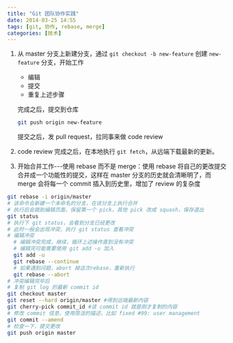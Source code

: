 ```yaml
---
title: "Git 团队协作实践"
date: 2014-03-25 14:55
tags: [git, 协作, rebase, merge] 
categories: [技术]
---
```


1. 从 master 分支上新建分支，通过 `git checkout -b new-feature` 创建 `new-feature` 分支，开始工作

    - 编辑
    - 提交
    - 重复上述步骤
    
    完成之后，提交到仓库
    ``` bash
    git push origin new-feature
    ```

    提交之后，发 pull request，拉同事来做 code review

2. code review 完成之后，在本地执行 `git fetch`，从远端下载最新的更新。

3. 开始合并工作---使用 rebase 而不是 merge：使用 rebase 将自己的更改提交合并成一个功能性的提交，这样在 master 分支的历史就会清晰明了，而 merge 会将每一个 commit 插入到历史里，增加了 review 的复杂度

``` bash
git rebase -i origin/master
# 该命令会新建一个未命名的分支，在该分支上执行合并
# 执行后会跳到编辑页面，保留第一个 pick，其他 pick 改成 squash，保存退出
git status
# 执行下 git status，会看到分支已经更改
# 此时一般会出现冲突，执行 git status 查看冲突
# 编辑冲突
  # 编辑冲突完成，继续，循环上述操作直到没有冲突
  # 编辑完可能需要使用 git add -u 加入
  git add -u
  git rebase --continue
  # 如果遇到问题，abort 掉这次rebase，重新执行
  git rebase --abort
# 冲突编辑完毕后
# 复制 git log 的最新 commit id
git checkout master
git reset --hard origin/master #得到远端最新内容
git cherry-pick commit_id #该 commit id 就是刚才复制的内容
# 修改 commit 信息，使用简洁的描述，比如 fixed #99: user management
git commit --amend 
# 检查一下，提交更改
git push origin master
```

